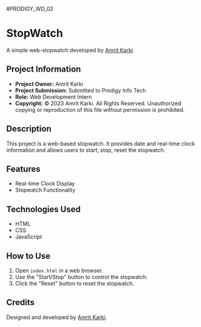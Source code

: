 #PRODIGY_WD_02
# StopWatch

A simple web-stopwatch developed by [Amrit Karki](https://www.linkedin.com/in/amritkarkii001/).

## Project Information

- **Project Owner:** Amrit Karki
- **Project Submission:** Submitted to Prodigy Info Tech
- **Role:** Web Development Intern
- **Copyright:** © 2023 Amrit Karki. All Rights Reserved.
  Unauthorized copying or reproduction of this file without permission  is prohibited.

## Description

This project is a web-based stopwatch. It provides date and real-time clock information and allows users to start, stop, reset the stopwatch.

## Features

- Real-time Clock Display
- Stopwatch Functionality

## Technologies Used

- HTML
- CSS
- JavaScript

## How to Use

1. Open `index.html` in a web browser.
2. Use the "Start/Stop" button to control the stopwatch.
3. Click the "Reset" button to reset the stopwatch.

## Credits

Designed and developed by [Amrit Karki](https://www.linkedin.com/in/amritkarkii001/).
